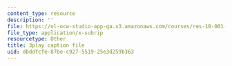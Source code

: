 ```yaml
---
content_type: resource
description: ''
file: https://ol-ocw-studio-app-qa.s3.amazonaws.com/courses/res-10-001-making-science-and-engineering-pictures-a-practical-guide-to-presenting-your-work-spring-2016/dbddfcfe87bec927551925e3d259b363_lTTfrBbXeTk.srt
file_type: application/x-subrip
resourcetype: Other
title: 3play caption file
uid: dbddfcfe-87be-c927-5519-25e3d259b363
---
```

